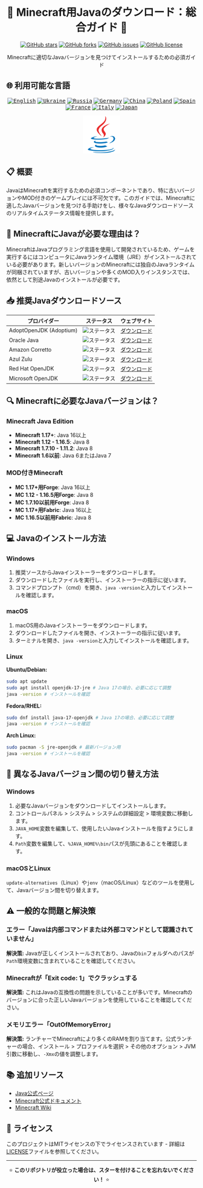 <div align="center">

# 🌟 Minecraft用Javaのダウンロード：総合ガイド 🌟

[![GitHub stars](https://img.shields.io/github/stars/BANSAFAn/Java-On-Minecraft?style=social)](https://github.com/BANSAFAn/Java-On-Minecraft/stargazers)
[![GitHub forks](https://img.shields.io/github/forks/BANSAFAn/Java-On-Minecraft?style=social)](https://github.com/BANSAFAn/Java-On-Minecraft/network/members)
[![GitHub issues](https://img.shields.io/github/issues/BANSAFAn/Java-On-Minecraft)](https://github.com/BANSAFAn/Java-On-Minecraft/issues)
[![GitHub license](https://img.shields.io/github/license/BANSAFAn/Java-On-Minecraft)](https://github.com/BANSAFAn/Java-On-Minecraft/blob/main/LICENSE)

<p>Minecraftに適切なJavaバージョンを見つけてインストールするための必須ガイド</p>

</div>

## 🌐 利用可能な言語

<div align="center">

<kbd>[<img title="English" alt="English" src="https://upload.wikimedia.org/wikipedia/commons/thumb/a/a5/Flag_of_the_United_Kingdom_%281-2%29.svg/1200px-Flag_of_the_United_Kingdom_%281-2%29.svg.png" width="22">](../README.md)</kbd>
<kbd>[<img title="Ukraine" alt="Ukraine" src="https://upload.wikimedia.org/wikipedia/commons/thumb/4/49/Flag_of_Ukraine.svg/1280px-Flag_of_Ukraine.svg.png" width="22">](README.ua.md)</kbd>
<kbd>[<img title="Russia" alt="Russia" src="https://upload.wikimedia.org/wikipedia/commons/thumb/f/f3/Flag_of_Russia.svg/1280px-Flag_of_Russia.svg.png" width="22">](README.ru.md)</kbd>
<kbd>[<img title="Germany" alt="Germany" src="https://upload.wikimedia.org/wikipedia/en/thumb/b/ba/Flag_of_Germany.svg/640px-Flag_of_Germany.svg.png" width="22">](README.de.md)</kbd>
<kbd>[<img title="China" alt="China" src="https://upload.wikimedia.org/wikipedia/commons/thumb/f/fa/Flag_of_the_People%27s_Republic_of_China.svg/800px-Flag_of_the_People%27s_Republic_of_China.svg.png" width="22">](README.zh.md)</kbd>
<kbd>[<img title="Poland" alt="Poland" src="https://upload.wikimedia.org/wikipedia/en/1/12/Flag_of_Poland.svg" width="22">](README.pl.md)</kbd>
<kbd>[<img title="Spain" alt="Spain" src="https://upload.wikimedia.org/wikipedia/commons/thumb/9/9a/Flag_of_Spain.svg/1200px-Flag_of_Spain.svg.png" width="22">](README.es.md)</kbd>
<kbd>[<img title="France" alt="France" src="https://upload.wikimedia.org/wikipedia/commons/thumb/c/c3/Flag_of_France.svg/1200px-Flag_of_France.svg.png" width="22">](README.fr.md)</kbd>
<kbd>[<img title="Italy" alt="Italy" src="https://upload.wikimedia.org/wikipedia/commons/thumb/0/03/Flag_of_Italy.svg/1500px-Flag_of_Italy.svg.png" width="22">](README.it.md)</kbd>
<kbd>[<img title="Japan" alt="Japan" src="https://upload.wikimedia.org/wikipedia/commons/thumb/9/9e/Flag_of_Japan.svg/1200px-Flag_of_Japan.svg.png" width="22">](README.ja.md)</kbd>

</div>

<div align="center">
<img src="https://raw.githubusercontent.com/devicons/devicon/master/icons/java/java-original.svg" alt="java" width="100" height="100"/>
</div>

## 📋 概要

JavaはMinecraftを実行するための必須コンポーネントであり、特に古いバージョンやMOD付きのゲームプレイには不可欠です。このガイドでは、Minecraftに適したJavaバージョンを見つける手助けをし、様々なJavaダウンロードソースのリアルタイムステータス情報を提供します。

## 🤔 MinecraftにJavaが必要な理由は？

MinecraftはJavaプログラミング言語を使用して開発されているため、ゲームを実行するにはコンピュータにJavaランタイム環境（JRE）がインストールされている必要があります。新しいバージョンのMinecraftには独自のJavaランタイムが同梱されていますが、古いバージョンや多くのMOD入りインスタンスでは、依然として別途Javaのインストールが必要です。

## 📥 推奨Javaダウンロードソース

<div align="center">

| プロバイダー | ステータス | ウェブサイト |
|----------|--------|--------|
| AdoptOpenJDK (Adoptium) | ![ステータス](https://img.shields.io/badge/ステータス-利用可能-brightgreen) | [ダウンロード](https://adoptium.net/download/) |
| Oracle Java | ![ステータス](https://img.shields.io/badge/ステータス-利用可能-brightgreen) | [ダウンロード](https://www.oracle.com/java/technologies/) |
| Amazon Corretto | ![ステータス](https://img.shields.io/badge/ステータス-利用可能-brightgreen) | [ダウンロード](https://aws.amazon.com/corretto/) |
| Azul Zulu | ![ステータス](https://img.shields.io/badge/ステータス-利用可能-brightgreen) | [ダウンロード](https://www.azul.com/downloads/) |
| Red Hat OpenJDK | ![ステータス](https://img.shields.io/badge/ステータス-利用可能-brightgreen) | [ダウンロード](https://developers.redhat.com/products/openjdk/overview) |
| Microsoft OpenJDK | ![ステータス](https://img.shields.io/badge/ステータス-利用可能-brightgreen) | [ダウンロード](https://www.microsoft.com/openjdk) |

</div>

## 🔍 Minecraftに必要なJavaバージョンは？

### Minecraft Java Edition

- **Minecraft 1.17+**: Java 16以上
- **Minecraft 1.12 - 1.16.5**: Java 8
- **Minecraft 1.7.10 - 1.11.2**: Java 8
- **Minecraft 1.6以前**: Java 6またはJava 7

### MOD付きMinecraft

- **MC 1.17+用Forge**: Java 16以上
- **MC 1.12 - 1.16.5用Forge**: Java 8
- **MC 1.7.10以前用Forge**: Java 8
- **MC 1.17+用Fabric**: Java 16以上
- **MC 1.16.5以前用Fabric**: Java 8

## 💻 Javaのインストール方法

### Windows

1. 推奨ソースからJavaインストーラーをダウンロードします。
2. ダウンロードしたファイルを実行し、インストーラーの指示に従います。
3. コマンドプロンプト（cmd）を開き、`java -version`と入力してインストールを確認します。

### macOS

1. macOS用のJavaインストーラーをダウンロードします。
2. ダウンロードしたファイルを開き、インストーラーの指示に従います。
3. ターミナルを開き、`java -version`と入力してインストールを確認します。

### Linux

**Ubuntu/Debian:**
```bash
sudo apt update
sudo apt install openjdk-17-jre # Java 17の場合、必要に応じて調整
java -version # インストールを確認
```

**Fedora/RHEL:**
```bash
sudo dnf install java-17-openjdk # Java 17の場合、必要に応じて調整
java -version # インストールを確認
```

**Arch Linux:**
```bash
sudo pacman -S jre-openjdk # 最新バージョン用
java -version # インストールを確認
```

## 🔄 異なるJavaバージョン間の切り替え方法

### Windows

1. 必要なJavaバージョンをダウンロードしてインストールします。
2. コントロールパネル > システム > システムの詳細設定 > 環境変数に移動します。
3. `JAVA_HOME`変数を編集して、使用したいJavaインストールを指すようにします。
4. `Path`変数を編集して、`%JAVA_HOME%\bin`パスが先頭にあることを確認します。

### macOSとLinux

`update-alternatives`（Linux）や`jenv`（macOS/Linux）などのツールを使用して、Javaバージョン間を切り替えます。

## ⚠️ 一般的な問題と解決策

### エラー「Javaは内部コマンドまたは外部コマンドとして認識されていません」

**解決策:** Javaが正しくインストールされており、Javaの`bin`フォルダへのパスが`Path`環境変数に含まれていることを確認してください。

### Minecraftが「Exit code: 1」でクラッシュする

**解決策:** これはJavaの互換性の問題を示していることが多いです。Minecraftのバージョンに合った正しいJavaバージョンを使用していることを確認してください。

### メモリエラー「OutOfMemoryError」

**解決策:** ランチャーでMinecraftにより多くのRAMを割り当てます。公式ランチャーの場合、インストール > プロファイルを選択 > その他のオプション > JVM引数に移動し、`-Xmx`の値を調整します。

## 📚 追加リソース

- [Java公式ページ](https://www.java.com/)
- [Minecraft公式ドキュメント](https://minecraft.net/)
- [Minecraft Wiki](https://minecraft.fandom.com/)

## 📜 ライセンス

このプロジェクトはMITライセンスの下でライセンスされています - 詳細は[LICENSE](../LICENSE)ファイルを参照してください。

---

<div align="center">

⭐ **このリポジトリが役立った場合は、スターを付けることを忘れないでください！** ⭐

</div>
